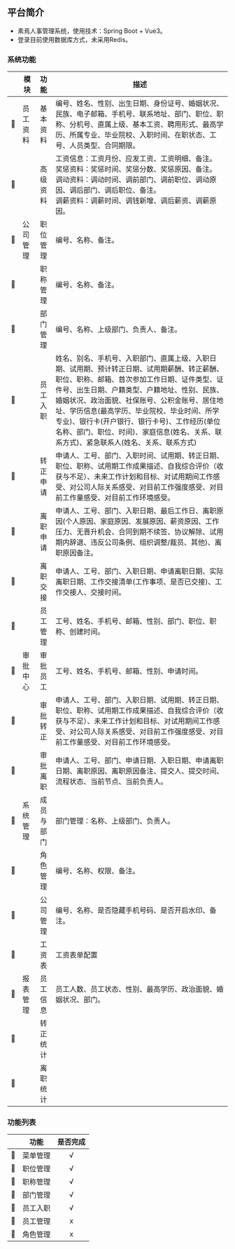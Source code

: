 ## 平台简介

- 素焉人事管理系统，使用技术：Spring Boot + Vue3。
- 登录目前使用数据库方式，未采用Redis。

### 系统功能
|     | 模块   |  功能   | 描述                                                                                                                                                                                                                     |
|-----|------|:-----:|------------------------------------------------------------------------------------------------------------------------------------------------------------------------------------------------------------------------|
| 🚀  | 员工资料 | 基本资料  | 编号、姓名、性别、出生日期、身份证号、婚姻状况、民族、电子邮箱、手机号、联系地址、部门、职位、职称、分机号、直属上级、基本工资、聘用形式、最高学历、所属专业、毕业院校、入职时间、在职状态、工号、人员类型、合同期限。                                                                                                            |
| 🚀  |      | 高级资料  | 工资信息：工资月份、应发工资、工资明细、备注。<br/>奖惩资料：奖惩时间、奖惩分数、奖惩原因、备注。<br/>调动资料：调动时间、调前部门、调前职位、调动原因、调后部门、调后职位、备注。<br/>调薪资料：调薪时间、调钱新增、调后薪资、调薪原因。                                                                                           |
| 🚀  | 公司管理 | 职位管理  | 编号、名称、备注。                                                                                                                                                                                                              |
| 🚀  |      | 职称管理  | 编号、名称、备注。                                                                                                                                                                                                              |
| 🚀  |      | 部门管理  | 编号、名称、上级部门、负责人、备注。                                                                                                                                                                                                     |
| 🚀  |      | 员工入职  | 姓名、别名、手机号、入职部门、直属上级、入职日期、试用期、预计转正日期、试用期薪酬、转正薪酬、职位、职称、邮箱、首次参加工作日期、证件类型、证件号、出生日期、户籍类型、户籍地址、性别、民族、婚姻状况、政治面貌、社保账号、公积金账号、居住地址、学历信息(最高学历、毕业院校、毕业时间、所学专业)、银行卡(开户银行、银行卡号)、工作经历(单位名称、部门、职位、时间)、家庭信息(姓名、关系、联系方式)、紧急联系人(姓名、关系、联系方式) |
| 🚀  |      | 转正申请  | 申请人、工号、部门、入职时间、试用期、转正日期、职位、职称、试用期工作成果描述、自我综合评价（收获与不足）、未来工作计划和目标、对试用期间工作感受、对公司人际关系感受、对目前工作强度感受、对目前工作量感受、对目前工作环境感受。                                                                                                      |
| 🚀  |      | 离职申请  | 申请人、工号、部门、入职日期、最后工作日、离职原因(个人原因、家庭原因、发展原因、薪资原因、工作压力、无晋升机会、合同到期不续签、协议解除、试用期内辞退、违反公司条例、组织调整/裁员、其他)、离职原因备注。                                                                                                                |
| 🚀  |      | 离职交接  | 申请人、工号、部门、入职日期、申请离职日期、实际离职日期、工作交接清单(工作事项、是否已交接)、工作交接人、交接时间。                                                                                                                                                            |
| 🚀  |      | 员工管理  | 工号、姓名、手机号、邮箱、性别、部门、职位、职称、创建时间。                                                                                                                                                                                         |
| 🚀  | 审批中心 | 审批员工  | 工号、姓名、手机号、邮箱、性别、申请时间。                                                                                                                                                                                                  |                                                                                                                  |
| 🚀  |      | 审批转正  | 申请人、工号、部门、入职日期、试用期、转正日期、职位、职称、试用期工作成果描述、自我综合评价（收获与不足）、未来工作计划和目标、对试用期间工作感受、对公司人际关系感受、对目前工作强度感受、对目前工作量感受、对目前工作环境感受。                                                                                                      |                                                                                                                  |
| 🚀  |      | 审批离职  | 申请人、工号、部门、申请日期、入职日期、申请离职日期、离职原因、离职原因备注、提交人、提交时间、流程状态、当前节点、当前负责人。                                                                                                                                                       |                                                                                                                  |
| 🚀  | 系统管理 | 成员与部门 | 部门管理：名称、上级部门、负责人。                                                                                                                                                                                                      |                                                                                                                  |
| 🚀  |      | 角色管理  | 编号、名称、权限、备注。                                                                                                                                                                                                           |
| 🚀  |      | 公司管理  | 编号、名称、是否隐藏手机号码、是否开启水印、备注。                                                                                                                                                                                              |
| 🚀  |      |  工资表  | 工资表单配置                                                                                                                                                                                                                 |
| 🚀  | 报表管理 | 员工信息  | 员工人数、员工状态、性别、最高学历、政治面貌、婚姻状况、部门。                                                                                                                                                                                        |
| 🚀  |      | 转正统计  |                                                                                                                                                                                                                        |
| 🚀  |      | 离职统计  |                                                                                                                                                                                                                        |

### 功能列表

|     | 功能   | 是否完成 |
|-----|------|:----:|
| 🚀  | 菜单管理 |  √   |
| 🚀  | 职位管理 |  √   |
| 🚀  | 职称管理 |  √   |
| 🚀  | 部门管理 |  √   |
| 🚀  | 员工入职 |  √   |
| 🚀  | 员工管理 |  x   |
| 🚀  | 角色管理 |  x   |